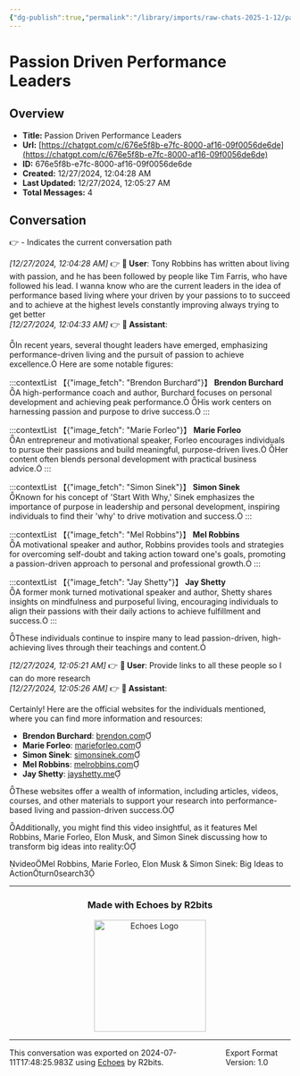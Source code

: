 ```yaml
---
{"dg-publish":true,"permalink":"/library/imports/raw-chats-2025-1-12/passion-driven-performance-leaders/"}
---
```


# Passion Driven Performance Leaders

## Overview
- **Title:** Passion Driven Performance Leaders
- **Url:** [https://chatgpt.com/c/676e5f8b-e7fc-8000-af16-09f0056de6de](https://chatgpt.com/c/676e5f8b-e7fc-8000-af16-09f0056de6de)
- **ID:** 676e5f8b-e7fc-8000-af16-09f0056de6de
- **Created:** 12/27/2024, 12:04:28 AM
- **Last Updated:** 12/27/2024, 12:05:27 AM
- **Total Messages:** 4

## Conversation
👉 - Indicates the current conversation path

<i>[12/27/2024, 12:04:28 AM]</i> 👉 <b>👤 User</b>: Tony Robbins has written about living with passion, and he has been followed by people like Tim Farris, who have followed his lead. I wanna know who are the current leaders in the idea of performance based living where your driven by your passions to to succeed and to achieve at the highest levels constantly improving always trying to get better<br>
<i>[12/27/2024, 12:04:33 AM]</i> 👉 <b>🤖 Assistant</b>: 

In recent years, several thought leaders have emerged, emphasizing performance-driven living and the pursuit of passion to achieve excellence. Here are some notable figures:

:::contextList
【{"image_fetch": "Brendon Burchard"}】
**Brendon Burchard**  
A high-performance coach and author, Burchard focuses on personal development and achieving peak performance. His work centers on harnessing passion and purpose to drive success.
:::

:::contextList
【{"image_fetch": "Marie Forleo"}】
**Marie Forleo**  
An entrepreneur and motivational speaker, Forleo encourages individuals to pursue their passions and build meaningful, purpose-driven lives. Her content often blends personal development with practical business advice.
:::

:::contextList
【{"image_fetch": "Simon Sinek"}】
**Simon Sinek**  
Known for his concept of 'Start With Why,' Sinek emphasizes the importance of purpose in leadership and personal development, inspiring individuals to find their 'why' to drive motivation and success.
:::

:::contextList
【{"image_fetch": "Mel Robbins"}】
**Mel Robbins**  
A motivational speaker and author, Robbins provides tools and strategies for overcoming self-doubt and taking action toward one's goals, promoting a passion-driven approach to personal and professional growth.
:::

:::contextList
【{"image_fetch": "Jay Shetty"}】
**Jay Shetty**  
A former monk turned motivational speaker and author, Shetty shares insights on mindfulness and purposeful living, encouraging individuals to align their passions with their daily actions to achieve fulfillment and success.
:::

These individuals continue to inspire many to lead passion-driven, high-achieving lives through their teachings and content. <br>

<i>[12/27/2024, 12:05:21 AM]</i> 👉 <b>👤 User</b>: Provide links to all these people so I can do more research<br>
<i>[12/27/2024, 12:05:26 AM]</i> 👉 <b>🤖 Assistant</b>: 

​Certainly! Here are the official websites for the individuals mentioned, where you can find more information and resources:

- **Brendon Burchard**: [brendon.com](https://brendon.com)
- **Marie Forleo**: [marieforleo.com](https://www.marieforleo.com)
- **Simon Sinek**: [simonsinek.com](https://simonsinek.com)
- **Mel Robbins**: [melrobbins.com](https://melrobbins.com)
- **Jay Shetty**: [jayshetty.me](https://jayshetty.me)

These websites offer a wealth of information, including articles, videos, courses, and other materials to support your research into performance-based living and passion-driven success.

Additionally, you might find this video insightful, as it features Mel Robbins, Marie Forleo, Elon Musk, and Simon Sinek discussing how to transform big ideas into reality:

videoMel Robbins, Marie Forleo, Elon Musk & Simon Sinek: Big Ideas to Actionturn0search3 <br>

---

<div align="center">

### Made with Echoes by R2bits

<a href="https://echoes.r2bits.com">
  <img src="https://images.squarespace-cdn.com/content/v1/6493af4741c13939d335f0b8/18b27467-2da2-43b7-8d44-234bccf4f462/MINI_ECHOES_LOGO_NORMAL_WHITE_TEXT_SMALL-05-14+%281%29.png?format=300w" alt="Echoes Logo" width="200"/>
</a>

</div>

---

<div style="display: flex; justify-content: space-between;">
  <span>This conversation was exported on 2024-07-11T17:48:25.983Z using <a href="https://echoes.r2bits.com">Echoes</a> by R2bits.</span>
  <span>Export Format Version: 1.0</span>
</div>
